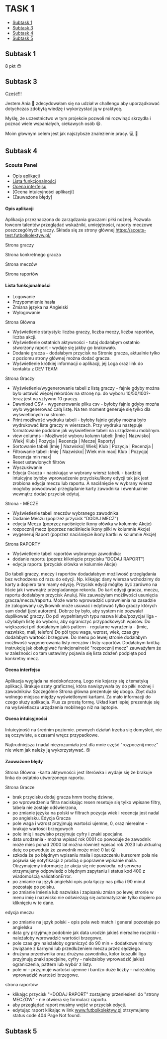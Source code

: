 # TASK 1

* [Subtask 1](#subtask-1)
* [Subtask 3](#subtask-3)
* [Subtask 4](#subtask-4)
* [Subtask 5](#subtask-5)

## Subtask 1
8 pkt :blush:

## Subtask 3
Cześć!!!

Jestem Ania :woman: zdecydowałam się na udział w challengu aby uporządkować dotychczas zdobytą wiedzę i wykorzystać ją w praktycę. 

Myślę, że uczestnictwo w tym projekcie pozwoli mi rozwinąć skrzydła i poznać wiele wspaniałych, ciekawych osób :smiley:.

Moim głownym celem jest jak najszybsze znalezienie pracy. :computer: :office:

## Subtask 4

### Scouts Panel
* [Opis aplikacji](#opis-aplikacji)
* [Lista funkcjonalności](#lista-funkcjonalności)
* [Ocena interfejsu](#ocena-interfejsu)
* [Ocena intuicyjności aplikacji]
* [Zauważone błędy]

#### Opis aplikacji
Aplikacja przeznaczona do zarządzania graczami piłki nożnej. 
Pozwala łowcom talentów przeglądać wskaźniki, umiejętności, raporty meczowe poszczególnych graczy.
Składa się ze strony głównej https://scouts-test.futbolkolektyw.pl/

Strona graczy

Strona konkretnego gracza

Strona meczów

Strona raportów

#### Lista funkcjonalności
- Logowanie
- Przypomnienie hasła
- Zmiana języka na Angielski
- Wylogowanie

Strona Główna
- Wyświetlenie statystyk: liczba graczy, liczba meczy, liczba raportów, liczba akcji.
- Wyświetlenie ostatnich aktywności - tutaj dodałabym ostatnio stworzony raport - wydaje się jakby go brakowało.
- Dodanie gracza - dodałabym przycisk na Stronie gracza, aktualnie tylko z poziomu strony głównej można dodać gracza.
- Wyświetlenie krótkiej informacji o aplikacji, jej Loga oraz link do kontaktu z DEV TEAM

Strona Graczy
- Wyświetlenie/wygenerowanie tabeli z listą graczy - fajnie gdyby można było ustawić więcej rekordów na stronę np. do wyboru 10/50/100?- teraz jest na sztywno 10 graczy.
- Dawnload CSV - wygenerowanie pliku csv - byłoby fajnie gdyby mozńa wyło wygenerować całą listę. Na ten moment generuje się tylko dla wyświetlonych na stronie.
- Print możliwość wydruku tabeli - byłoby fajnie gdyby można było wydrukować liste graczy w wierszach. Przy wydruku następuje formatowanie podobne jak wyświetlenie tabeli na urządzeniu mobilnym.
- view columns - Możliwość wyboru kolumn tabeli: |Imię | Nazwisko| Wiek| Klub | Pozycja | Recenzja | Mecze| Raporty|
- Sortowanie tabeli |Imię | Nazwisko| Wiek| Klub | Pozycja | Recenzja |
- Filtrowanie tabeli: Imię | Nazwisko| |Wiek min max| Klub | Pozycja| Recenzja min max|
- Reset ustawionych filtrów
- Wyszukiwanie
- Edycja Gracza - naciskając w wybrany wiersz tabeli. - bardziej intuicyjne byłoby wprowadzenie przycisku/ikony edycji tak jak jest zrobiona edycja meczu lub raportu.
A naciśnięcie w wybrany wiersz mogłoby powodować przeglądanie karty zawodnika i ewentualnie wewnątrz dodać przycisk edytuj.

Strona - MECZE
- Wyświetlenie tabeli meczów wybranego zawodnika
- Dodanie Meczu (poprzez przycisk "DODAJ MECZ")
- edycja Meczu (poprzez naciśnięcie ikony ołówka w kolumnie Akcje)
- rozpocznij mecz (poprzez naciśniecie ikony piłki w kolumnie Akcje)
- wygeneruj Raport (poprzez naciśnięcie ikony kartki w kolumnie Akcje)

Strona RAPORTY
- Wyświetlenie tabeli raportów wybranego zawodnika:
- dodanie raportu (poprez kliknięcie przycisku "DODAJ RAPORT")
- edycja raportu (przycisk ołówka w kolumnie Akcje)


Do tabeli graczy, meczy i raportów dodadałabym możliwość przeglądania bez wchodzena od razu do edycji. Np. klikając dany wiersza wchodzimy do karty a dopiero tam mamy edycję. Przycisk edycji mógłby być zarówno na liście jak i wewnątrz przegladanego rekordu.
Do kart edycji gracza, meczu, raportu dodałabym przycisk Anuluj.
Nie zauważyłam możliwości usunięcia gracza/meczu/raportu.
Może warto wprowadzić uprawnienia na zasadzie że zalogowany uzytkownik może usuwać i edytować tylko graczy których sam dodał (jest autorem).
Dobrze by było, aby system nie pozwalał duplikować graczy.
Do pól wypełnianych typu nazwa klubu/pozycja/ liga - użyłabym listę do wyboru, aby ograniczyć przypadkowych wpisów.
Do większości pól dodałabym jakiś pattern - regularne wyrażenia - (imie, nazwisko, mail, telefon)
Do pól typu waga, wzrost, wiek, czas gry dodałabym wartości brzegowe.
Do menu po lewej stronie dodałabym możłiwość wygenerowania listy meczów i listy raportów.
Dodałabym krótką instrukcję jak obsługiwać funkcjonalność "rozpocznij mecz" zauważyłam że w zależności co tam ustawimy pojawia się lista zdażeń podpięta pod konkretny mecz. 



#### Ocena interfejsu
Aplikacja wygląda na niedokończoną. Logo nie kojarzy się z tematyką aplikacji. Brakuje szaty graficznej, która nawiązywała by do piłki nożnej i zawodników.
Szczególnie Strona główna prezentuje się ubogo. Zbyt dużo wolnego miejsca między wyświetlonymi kartami. Za mało informacji do czego służy aplikacja. Plus za prostą formę. Układ kart lepiej prezentuje się na wyświetlaczu urządzenia mobilnego niż na laptopie.

#### Ocena intuicyjności
Intuicyjność na średnim poziomie. pewnych działań trzeba się domyśleć, nie są oczywiste, a czasami wręcz przypadkowe. 

Najtrudniejsza i nadal niezrozumiała jest dla mnie część "rozpocznij mecz" nie wiem jak należy ją wykorzystywać. :confused:

#### Zauważone błędy
Strona Główna:
-karta aktywności: jest literówka i wydaje się że brakuje linka do ostatnio utworzonego raportu.

Strona Gracze
- brak przycisku dodaj gracza hmm trochę dziwne,
- po wprowadzeniu filtra naciskając resen resetuje się tylko wpisane filtry, tabela nie zostaje odświerzona,
- po zmianie języka na polski w filtrach pozycja wiek i recencja jest nadal po angielsku.
Edycja Gracza
- pole waga i wzrost przyjmują wartości ujemne, 0, oraz nierealne - brakuje wartości brzegowych
- pole imię i nazwisko przyjmuje cyfry i znaki specjalne.
- data urodzenia - można wpisać rok 0001 co powoduje że zawodnik może mieć ponad 2000 lat można również wpisać rok 2023 lub aktualną datę co powoduje że zawodnik może mieć 0 lat :astonished:
-  szkoda że po błędnym wpisaniu maila i opuszczeniu kursorem pola nie pojawia się notyfikacja z prośbą o poprawne wpisanie maila. Otrzymujemy informację że akcja się nie powiodła. od serwera otrzymujemy odpowiedż o błędnym zapytaniu i status kod 400 z wiadomością validationError.
-  po zmianie na język angielski opis pola łączy nas piłka i 90 minut pozostaje po polsku.
-  po zmianie Imienia lub nazwiska i zapisaniu zmian po lewej stronie w menu imię i nazwisko nie odświeżają się automatycznie tylko dopiero po kliknięciu w te dane.

edycja meczu
- po zmianie na język polski - opis pola web match i general pozostaje po angielsku
- data gry przyjmuje podobnie jak data urodzin jakieś nierealne roczniki - należałoby wprowadzić wartości brzegowe. 
- pole czas gry należałoby ograniczyć do 90 min + dodatkowe minuty związane z karnymi lub przedłużeniem meczu przez sędziego.
- drużyna przeciwnika oraz drużyna zawodnika, kolor koszulki liga przyjmują znaki specjalne, cyfry  - należaloby wprowadzić jakieś ograniczenia, pattern lub wybór z listy.
- pole nr - przyjmuje wartości ujemne i bardzo duże liczby - należałoby wprowadzić wartości brzegowe.

strona raportów
- klikając przycisk "+DODAJ RAPORT" zostajemy przeniesieni do "strony MECZÓW" - nie otwiera się formularz raportu.
- aby przeglądać raport musimy wejść w przycisk edycji.
- edytując raport klikając w link www.futbolkolektyw.pl otrzymujemy status code 404 Page Not found. 



## Subtask 5


